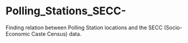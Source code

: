 # Polling_Stations_SECC-
Finding relation between Polling Station locations and the SECC (Socio-Economic Caste Census) data.
